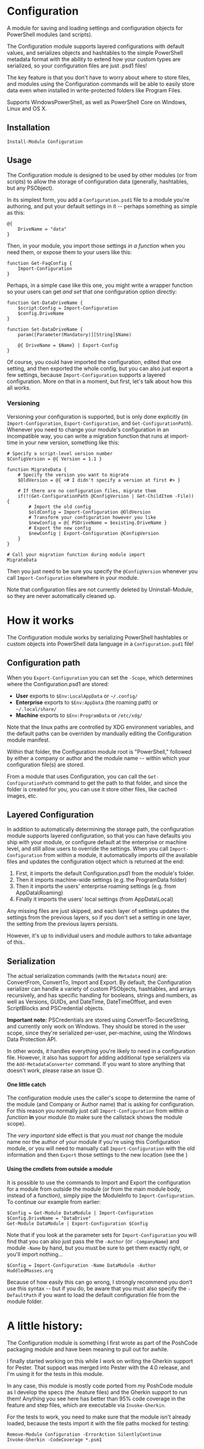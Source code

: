 # Configuration

A module for saving and loading settings and configuration objects for PowerShell modules (and scripts).

The Configuration module supports layered configurations with default values, and serializes objects and hashtables to the simple PowerShell metadata format with the ability to extend how your custom types are serialized, so your configuration files are just .psd1 files!

The key feature is that you don't have to worry about where to store files, and modules using the Configuration commands will be able to easily store data even when installed in write-protected folders like Program Files.

Supports WindowsPowerShell, as well as PowerShell Core on Windows, Linux and OS X.

## Installation

```posh
Install-Module Configuration
```

## Usage

The Configuration module is designed to be used by other modules (or from scripts) to allow the storage of configuration data (generally, hashtables, but any PSObject).

In its simplest form, you add a `Configuration.psd1` file to a module you're authoring, and put your default settings in it -- perhaps something as simple as this:

```posh
@{
    DriveName = "data"
}
```

Then, in your module, you import those settings _in a function_ when you need them, or expose them to your users like this:

```posh
function Get-FaqConfig {
    Import-Configuration
}
```

Perhaps, in a simple case like this one, you might write a wrapper function so your users can get _and set_ that one configuration option directly:

```posh
function Get-DataDriveName {
    $script:Config = Import-Configuration
    $config.DriveName
}

function Set-DataDriveName {
    param([Parameter(Mandatory)][String]$Name)

    @{ DriveName = $Name} | Export-Config
}
```

Of course, you could have imported the configuration, edited that one setting, and then exported the whole config, but you can also just export a few settings, because `Import-Configuration` supports a layered configuration. More on that in a moment, but first, let's talk about how this all works.

### Versioning

Versioning your configuration is supported, but is only done explicitly (in `Import-Configuration`, `Export-Configuration`, and `Get-ConfigurationPath`). Whenever you need to change your module's configuration in an incompatible way, you can write a migration function that runs at import-time in your new version, something like this:

```posh
# Specify a script-level version number
$ConfigVersion = @{ Version = 1.1 }

function MigrateData {
    # Specify the version you want to migrate
    $OldVersion = @{ <# I didn't specify a version at first #> }

    # If there are no configuration files, migrate them
    if(!(Get-ConfigurationPath @ConfigVersion | Get-ChildItem -File)) {
        # Import the old config
        $oldConfig = Import-Configuration @OldVersion
        # Transform your configuration however you like
        $newConfig = @{ PSDriveName = $existing.DriveName }
        # Export the new config
        $newConfig | Export-Configuration @ConfigVersion
    }
}

# Call your migration function during module import
MigrateData
```

Then you just need to be sure you specify the `@ConfigVersion` whenever you call `Import-Configuration` elsewhere in your module.

Note that configuration files are not currently deleted by Uninstall-Module, so they are never automatically cleaned up.

# How it works

The Configuration module works by serializing PowerShell hashtables or custom objects into PowerShell data language in a `Configuration.psd1` file!

## Configuration path

When you `Export-Configuration` you can set the `-Scope`, which determines where the Configuration.psd1 are stored:

* **User** exports to `$Env:LocalAppData` or `~/.config/`
* **Enterprise** exports to `$Env:AppData` (the roaming path) or `~/.local/share/`
* **Machine** exports to `$Env:ProgramData` or `/etc/xdg/`

Note that the linux paths are controlled by XDG environment variables, and the default paths can be overriden by mandually editing the Configuration module manifest.

Within that folder, the Configuration module root is "PowerShell," followed by either a company or author and the module name -- within which your configuration file(s) are stored.

From a module that uses Configuration, you can call the `Get-ConfigurationPath` command to get the path to that folder, and since the folder is created for you, you can use it store other files, like cached images, etc.

## Layered Configuration

In addition to automatically determining the storage path, the configuration module supports layered configuration, so that you can have defaults you ship with your module, or configure default at the enterprise or machine level, and still allow users to override the settings. When you call `Import-Configuration` from within a module, it automatically imports _all_ the available files and updates the configuration object which is returned at the end:

1. First, it imports the default Configuration.psd1 from the module's folder.
2. Then it imports machine-wide settings (e.g. the ProgramData folder)
3. Then it imports the users' enterprise roaming settings (e.g. from AppData\Roaming)
4. Finally it imports the users' local settings (from AppData\Local)

Any missing files are just skipped, and each layer of settings updates the settings from the previous layers, so if you don't set a setting in one layer, the setting from the previous layers persists.

However, it's up to individual users and module authors to take advantage of this..

## Serialization

The actual serialization commands (with the `Metadata` noun) are: ConvertFrom, ConvertTo, Import and Export.  By default, the Configuration serializer can handle a variety of custom PSObjects, hashtables, and arrays recursively, and has specific handling for booleans, strings and numbers, as well as Versions, GUIDs, and DateTime, DateTimeOffset, and even ScriptBlocks and PSCredential objects.

**Important note:** PSCredentials are stored using ConvertTo-SecureString, and currently only work on Windows. They should be stored in the user scope, since they're serialized per-user, per-machine, using the Windows Data Protection API.

In other words, it handles everything you're likely to need in a configuration file. However, it also has support for adding additional type serializers via the `Add-MetadataConverter` command. If you want to store anything that doesn't work, please raise an issue :wink:.

#### One little catch

The configuration module uses the caller's scope to determine the name of the module (and Company or Author name) that is asking for configuration.  For this reason you normally just call `Import-Configuration` from within _a function_ **in** your module (to make sure the callstack shows the module scope).

The _very important_ side effect is that you _must not_ change the module name nor the author of your module if you're using this Configuration module, or you will need to manually call `Import-Configuration` with the old information and then `Export` those settings to the new location (see the )

#### Using the cmdlets from outside a module

It is possible to use the commands to Import and Export the configuration for a module from outside the module (or from the main module body, instead of a function), simply pipe the ModuleInfo to `Import-Configuration`. To continue our example from earlier:

```posh
$Config = Get-Module DataModule | Import-Configuration
$Config.DriveName = "DataDrive"
Get-Module DataModule | Export-Configuration $Config
```

Note that if you look at the parameter sets for `Import-Configuration` you will find that you can also just pass the the `-Author` (or `-CompanyName`) and module `-Name` by hand, but you must be sure to get them exactly right, or you'll import nothing...

```posh
$Config = Import-Configuration -Name DataModule -Author HuddledMasses.org
```

Because of how easily this can go wrong, I strongly recommend you don't use this syntax -- but if you do, be aware that you must also specify the `-DefaultPath` if you want to load the default configuration file from the module folder.


# A little history:

The Configuration module is something I first wrote as part of the PoshCode packaging module and have been meaning to pull out for awhile.

I finally started working on this while I work on writing the Gherkin support for Pester. That support was  merged into Pester with the 4.0 release, and I'm using it for the tests in this module.

In any case, this module is mostly code ported from my PoshCode module as I develop the specs (the .feature files) and the Gherkin support to run them! Anything you see here has better than 95% code coverage in the feature and step files, which are executable via `Invoke-Gherkin`.

For the tests to work, you need to make sure that the module isn't already loaded, because the tests import it with the file paths mocked for testing:

```posh
Remove-Module Configuration -ErrorAction SilentlyContinue
Invoke-Gherkin -CodeCoverage *.psm1
```
